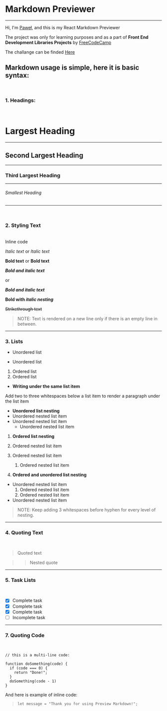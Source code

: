 # Markdown Previewer 
---
Hi, I'm [Paweł](https://github.com/PabloPicas0), and this is my React Markdown Previewer

The project was only for learning purposes and as a part of **Front End Development Libraries Projects** by [FreeCodeCamp](https://www.freecodecamp.org/)

The challange can be finded [Here](https://www.freecodecamp.org/learn/front-end-development-libraries/front-end-development-libraries-projects/build-a-markdown-previewer)

## Markdown usage is simple, here it is basic syntax:
<br/>

### 1. Headings:
<br/>

# Largest Heading
---
## Second Largest Heading
---
### Third Largest Heading
---
###### Smallest Heading
---
<br/>

### 2. Styling Text
<br/>
Inline code

*Italic text* or _Italic text_

**Bold text** or __Bold text__

_**Bold and italic text**_

or

***Bold and italic text***

**Bold with _italic nesting_**

~~Strikethrough text~~

> NOTE: Text is rendered on a new line only if there is an empty line in between.
---

### 3. Lists

- Unordered list
* Unordered list

1. Ordered list
1. Ordered list

- **Writing under the same list item**

Add two to three whitespaces below a list item to render a paragraph under the list item

- **Unordered list nesting**
- Unordered nested list item
- Unordered nested list item
   - Unordered nested list item

1. **Ordered list nesting**
1. Ordered nested list item
1. Ordered nested list item
   1. Ordered nested list item

1. **Ordered and unordered list nesting**
- Unordered nested list item
   1. Ordered nested list item
   1. Ordered nested list item
- Unordered nested list item

> NOTE: Keep adding 3 whitespaces before hyphen for every level of nesting.
---

### 4. Quoting Text
<br/>

> Quoted text

>> Nested quote

---

### 5. Task Lists
</br>

- [x] Complete task
- [x] Complete task
- [x] Complete task
- [ ] Incomplete task

---

### 7. Quoting Code
<br/>

```
// this is a multi-line code:

function doSomething(code) {
  if (code === 0) {
    return "Done!";
  }
  doSomething(code - 1)
}
```

And here is example of inline code:

> ` let message = "Thank you for using Preview Markdown!"; `
